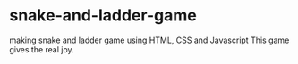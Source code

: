 # snake-and-ladder-game
making snake and ladder game using HTML, CSS and Javascript
This game gives the real joy.